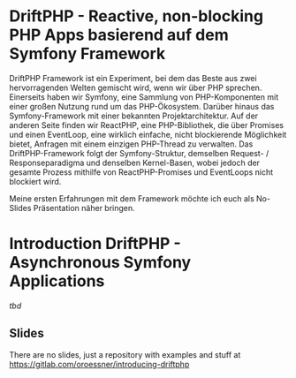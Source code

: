 # DriftPHP - Reactive, non-blocking PHP Apps basierend auf dem Symfony Framework

DriftPHP Framework ist ein Experiment, bei dem das Beste aus zwei hervorragenden Welten gemischt wird, wenn wir über PHP sprechen. Einerseits haben wir Symfony, eine Sammlung von PHP-Komponenten mit einer großen Nutzung rund um das PHP-Ökosystem. Darüber hinaus das Symfony-Framework mit einer bekannten Projektarchitektur. Auf der anderen Seite finden wir ReactPHP, eine PHP-Bibliothek, die über Promises und einen EventLoop, eine wirklich einfache, nicht blockierende Möglichkeit bietet, Anfragen mit einem einzigen PHP-Thread zu verwalten.
Das DriftPHP-Framework folgt der Symfony-Struktur, demselben Request- / Responseparadigma und denselben Kernel-Basen, wobei jedoch der gesamte Prozess mithilfe von ReactPHP-Promises und EventLoops nicht blockiert wird.

Meine ersten Erfahrungen mit dem Framework möchte ich euch als No-Slides Präsentation näher bringen.

# Introduction DriftPHP - Asynchronous Symfony Applications

_tbd_

## Slides

There are no slides, just a repository with examples and stuff at <https://gitlab.com/oroessner/introducing-driftphp>
